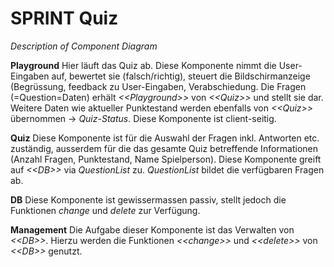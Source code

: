 #  __SPRINT Quiz__
_Description of Component Diagram_

__Playground__
Hier läuft das Quiz ab. Diese Komponente nimmt die User-Eingaben auf, bewertet sie (falsch/richtig), steuert die Bildschirmanzeige (Begrüssung, feedback zu User-Eingaben, Verabschiedung. Die Fragen (=Question=Daten) erhält *\<<Playground\>>* von *\<<Quiz\>>* und stellt sie dar. Weitere Daten wie aktueller Punktestand werden ebenfalls von *\<<Quiz\>>* übernommen -> *Quiz-Status*.
Diese Komponente ist client-seitig.

__Quiz__ 
Diese Komponente ist für die Auswahl der Fragen inkl. Antworten etc. zuständig, ausserdem für die das gesamte Quiz betreffende Informationen (Anzahl Fragen, Punktestand, Name Spielperson). Diese Komponente greift auf *\<<DB\>>* via *QuestionList* zu. *QuestionList* bildet die verfügbaren Fragen ab.

__DB__
Diese Komponente ist gewissermassen passiv, stellt jedoch die Funktionen *change* und *delete* zur Verfügung.

__Management__
Die Aufgabe dieser Komponente ist das Verwalten von *\<<DB\>>*. Hierzu werden die Funktionen *\<<change\>>* und *\<<delete\>>* von *\<<DB\>>* genutzt.
